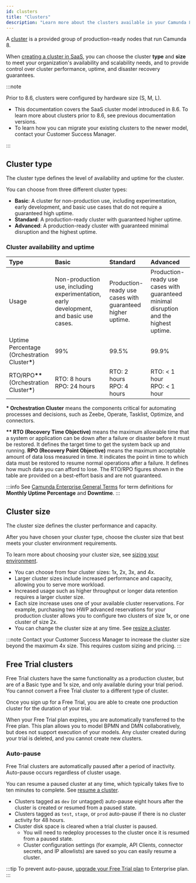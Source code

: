 ```yaml
---
id: clusters
title: "Clusters"
description: "Learn more about the clusters available in your Camunda 8 plan."
---
```


A [cluster](../../guides/create-cluster.md) is a provided group of production-ready nodes that run Camunda 8.

When [creating a cluster in SaaS](/components/console/manage-clusters/create-cluster.md), you can choose the cluster **type** and **size** to meet your organization's availability and scalability needs, and to provide control over cluster performance, uptime, and disaster recovery guarantees.

:::note

Prior to 8.6, clusters were configured by hardware size (S, M, L).

- This documentation covers the SaaS cluster model introduced in 8.6. To learn more about clusters prior to 8.6, see previous documentation versions.
- To learn how you can migrate your existing clusters to the newer model, contact your Customer Success Manager.

:::

## Cluster type

The cluster type defines the level of availability and uptime for the cluster.

You can choose from three different cluster types:

- **Basic**: A cluster for non-production use, including experimentation, early development, and basic use cases that do not require a guaranteed high uptime.
- **Standard**: A production-ready cluster with guaranteed higher uptime.
- **Advanced**: A production-ready cluster with guaranteed minimal disruption and the highest uptime.

### Cluster availability and uptime

| Type                                                                        | Basic                                                                                  | Standard                                                  | Advanced                                                                              |
| :-------------------------------------------------------------------------- | :------------------------------------------------------------------------------------- | :-------------------------------------------------------- | :------------------------------------------------------------------------------------ |
| Usage                                                                       | Non-production use, including experimentation, early development, and basic use cases. | Production-ready use cases with guaranteed higher uptime. | Production-ready use cases with guaranteed minimal disruption and the highest uptime. |
| Uptime Percentage<br/> (Orchestration Cluster<strong>\*</strong>)           | 99%                                                                                    | 99.5%                                                     | 99.9%                                                                                 |
| RTO/RPO<strong>\*\*</strong><br/>(Orchestration Cluster<strong>\*</strong>) | RTO: 8 hours<br/>RPO: 24 hours                                                         | RTO: 2 hours<br/>RPO: 4 hours                             | RTO: < 1 hour<br/>RPO: < 1 hour                                                       |

<p><strong>* Orchestration Cluster</strong> means the components critical for automating processes and decisions, such as Zeebe, Operate, Tasklist, Optimize, and connectors.</p>
<p><strong>**  RTO (Recovery Time Objective)</strong> means the maximum allowable time that a system or application can be down after a failure or disaster before it must be restored. It defines the target time to get the system back up and running. <strong>RPO (Recovery Point Objective)</strong> means the maximum acceptable amount of data loss measured in time. It indicates the point in time to which data must be restored to resume normal operations after a failure. It defines how much data you can afford to lose. The RTO/RPO figures shown in the table are provided on a best-effort basis and are not guaranteed.</p>

:::info
See [Camunda Enterprise General Terms](https://legal.camunda.com/licensing-and-other-legal-terms#camunda-enterprise-general-terms) for term definitions for **Monthly Uptime Percentage** and **Downtime**.
:::

## Cluster size

The cluster size defines the cluster performance and capacity.

After you have chosen your cluster type, choose the cluster size that best meets your cluster environment requirements.

To learn more about choosing your cluster size, see [sizing your environment](/components/best-practices/architecture/sizing-your-environment.md#sizing-your-runtime-environment).

- You can choose from four cluster sizes: 1x, 2x, 3x, and 4x.
- Larger cluster sizes include increased performance and capacity, allowing you to serve more workload.
- Increased usage such as higher throughput or longer data retention requires a larger cluster size.
- Each size increase uses one of your available cluster reservations. For example, purchasing two HWP advanced reservations for your production cluster allows you to configure two clusters of size 1x, or one cluster of size 2x.
- You can change the cluster size at any time. See [resize a cluster](/components/console/manage-clusters/manage-cluster.md#resize-a-cluster).

:::note
Contact your Customer Success Manager to increase the cluster size beyond the maximum 4x size. This requires custom sizing and pricing.
:::

## Free Trial clusters

Free Trial clusters have the same functionality as a production cluster, but are of a Basic type and 1x size, and only available during your trial period. You cannot convert a Free Trial cluster to a different type of cluster.

Once you sign up for a Free Trial, you are able to create one production cluster for the duration of your trial.

When your Free Trial plan expires, you are automatically transferred to the Free plan. This plan allows you to model BPMN and DMN collaboratively, but does not support execution of your models. Any cluster created during your trial is deleted, and you cannot create new clusters.

### Auto-pause

Free Trial clusters are automatically paused after a period of inactivity. Auto-pause occurs regardless of cluster usage.

You can resume a paused cluster at any time, which typically takes five to ten minutes to complete. See [resume a cluster](/components/console/manage-clusters/manage-cluster.md#resume-a-cluster).

- Clusters tagged as `dev` (or untagged) auto-pause eight hours after the cluster is created or resumed from a paused state.
- Clusters tagged as `test`, `stage`, or `prod` auto-pause if there is no cluster activity for 48 hours.
- Cluster disk space is cleared when a trial cluster is paused.
  - You will need to redeploy processes to the cluster once it is resumed from a paused state.
  - Cluster configuration settings (for example, API Clients, connector secrets, and IP allowlists) are saved so you can easily resume a cluster.

:::tip
To prevent auto-pause, [upgrade your Free Trial plan](https://camunda.com/pricing/) to Enterprise plan.
:::
